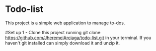 
# Todo-list
This project is a simple web application to manage to-dos.

#Set up
1 - Clone this project running git clone https://github.com/JheremeiArciaga/todo-list.git in your terminal. If you haven't git installed can simply download it and unzip it.

